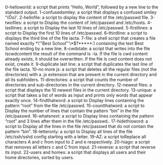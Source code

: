 0-helloworld: a script that prints “Hello, World”, followed by a new line to the standard output.
1-confusedsmiley: a script that displays a confused smiley "(Ôo)'.
2-hellofile: a script to display the content of the /etc/passwd file.
3-twofiles: a script to Display the content of /etc/passwd and /etc/hosts.
4-lastlines: a script to Display the last 10 lines of /etc/passwd.
5-firstlines: a script to Display the first 10 lines of /etc/passwd.
6-thirdline: a script to  displays the third line of the file iacta.
7-file: a shell script that creates a file named exactly \*\\'"Best School"\'\\*$\?\*\*\*\*\*:) containing the text Best School ending by a new line.
8-cwdstate: a script that writes into the file lscwdcontent the result of the command ls -la. If the file ls cwd content already exists, it should be overwritten. If the file ls cwd content does not exist, create it.
9-duplicate last line:  a script that duplicates the last line of the file iacta.
10-no more js: a script that deletes all the regular files (not the directories) with a .js extension that are present in the current directory and all its subfolders.
11-directories:  a script that counts the number of directories and sub-directories in the current directory.
12-newest files:  a script that displays the 10 newest files in the current directory.
13-unique: a script that takes a list of words as input and prints only words that appear exactly once.
14-findthatword: a script to Display lines containing the pattern “root” from the file /etc/passwd.
15-countthatword: a script to Display the number of lines that contain the pattern “bin” in the file /etc/passwd.
16-whatsnext: a script to Display lines containing the pattern “root” and 3 lines after them in the file /etc/passwd..
17-hidethisword: a script to Display all the lines in the file /etc/passwd that do not contain the pattern “bin”.
18-letteronly: a script to Display all lines of the file /etc/ssh/sshd config starting with a letter.
19-AZ: a script toReplace all characters A and c from input to Z and e respectively.
20-hiago: a script that removes all letters c and C from input.
21-reverse:  a script that reverse its input.
22-users and homes: a script that displays all users and their home directories, sorted by users.


